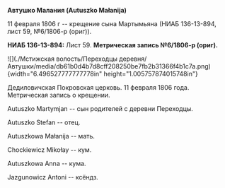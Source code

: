 **Автушко Малания (Autuszko Małanija)**

11 февраля 1806 г -- крещение сына Мартымьяна (НИАБ 136-13-894, лист 59,
№6/1806-р (ориг)).

**НИАБ 136-13-894:** Лист 59. **Метрическая запись №6/1806-р (ориг).**

![](./Мстижская волость/Переходцы деревня/Автушки/media/db61b0d4b7d8cff208250be7fb2b31366f4b1c7a.png){width="6.496527777777778in"
height="1.005757874015748in"}

Дедиловичская Покровская церковь. 11 февраля 1806 года. Метрическая
запись о крещении.

Autuszko Martymjan -- сын родителей с деревни Переходцы.

Autuszko Stefan -- отец.

Autuszkowa Małanija -- мать.

Chockiewicz Mikołay -- кум.

Autuszkowa Anna -- кума.

Jazgunowicz Antoni -- ксёндз.
